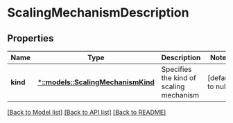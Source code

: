 # ScalingMechanismDescription

## Properties
Name | Type | Description | Notes
------------ | ------------- | ------------- | -------------
**kind** | [***::models::ScalingMechanismKind**](ScalingMechanismKind.md) | Specifies the kind of scaling mechanism | [default to null]

[[Back to Model list]](../README.md#documentation-for-models) [[Back to API list]](../README.md#documentation-for-api-endpoints) [[Back to README]](../README.md)


